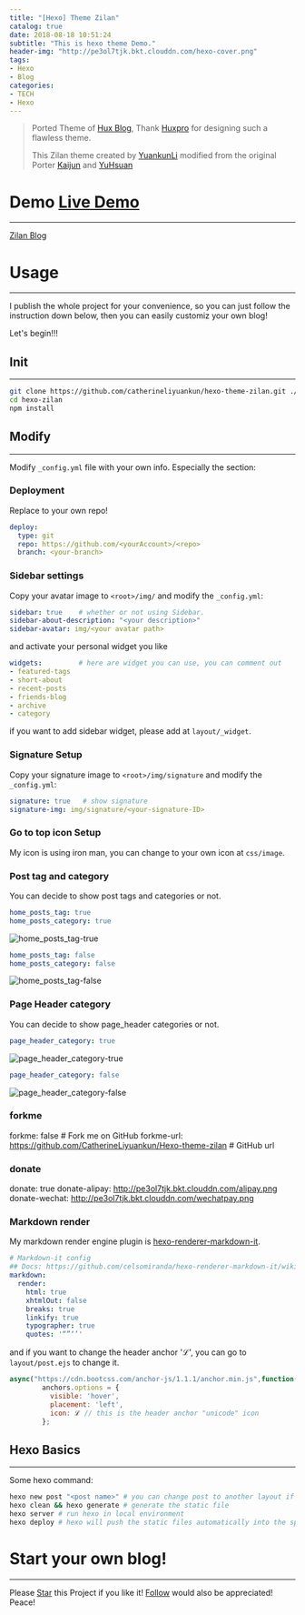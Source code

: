 ```yaml
---
title: "[Hexo] Theme Zilan"
catalog: true
date: 2018-08-18 10:51:24
subtitle: "This is hexo theme Demo."
header-img: "http://pe3ol7tjk.bkt.clouddn.com/hexo-cover.png"
tags:
- Hexo
- Blog
categories:
- TECH
- Hexo
---
```

> Ported Theme of [Hux Blog](https://github.com/Huxpro/huxpro.github.io), Thank [Huxpro](https://github.com/Huxpro) for designing such a flawless theme.
> 
> This Zilan theme created by [YuankunLi](https://catherineliyuankun.github.io/) modified from the original Porter [Kaijun](http://kaijun.rocks/hexo-theme-huxblog/) and [YuHsuan](http://beantech.org/)

# Demo [Live Demo](https://catherineliyuankun.github.io/)
---
[Zilan Blog](https://catherineliyuankun.github.io/)

# Usage
---
I publish the whole project for your convenience, so you can just follow the instruction down below, then you can easily customiz your own blog!

Let's begin!!!

## Init
---
```bash
git clone https://github.com/catherineliyuankun/hexo-theme-zilan.git ./hexo-zilan
cd hexo-zilan
npm install
```

## Modify
---
Modify `_config.yml` file with your own info.
Especially the section:
### Deployment
Replace to your own repo!
```yml
deploy:
  type: git
  repo: https://github.com/<yourAccount>/<repo>
  branch: <your-branch>
```

### Sidebar settings
Copy your avatar image to `<root>/img/` and modify the `_config.yml`:
```yml
sidebar: true    # whether or not using Sidebar.
sidebar-about-description: "<your description>"
sidebar-avatar: img/<your avatar path>
```
and activate your personal widget you like
```yml
widgets:         # here are widget you can use, you can comment out
- featured-tags
- short-about
- recent-posts
- friends-blog
- archive
- category
```
if you want to add sidebar widget, please add at `layout/_widget`.
### Signature Setup
Copy your signature image to `<root>/img/signature` and modify the `_config.yml`:
```yml
signature: true   # show signature
signature-img: img/signature/<your-signature-ID>
```
### Go to top icon Setup
My icon is using iron man, you can change to your own icon at `css/image`.

### Post tag and category
You can decide to show post tags and categories or not.
```yml
home_posts_tag: true
home_posts_category: true
```
![home_posts_tag-true](http://pe3ol7tjk.bkt.clouddn.com/home_posts_tag-true.png?imageView2/0/q/90|watermark/1/image/aHR0cDovL3BlM29sN3Rqay5ia3QuY2xvdWRkbi5jb20vc2lnbmF0dXJlLXdoaXRlLnBuZw==/dissolve/50/gravity/SouthEast/dx/10/dy/5)
```yml
home_posts_tag: false
home_posts_category: false
```
![home_posts_tag-false](http://pe3ol7tjk.bkt.clouddn.com/home_posts_tag-false.png)

### Page Header category
You can decide to show page_header categories or not.
```yml
page_header_category: true
```
![page_header_category-true](http://pe3ol7tjk.bkt.clouddn.com/page_header_category-true.png)
```yml
page_header_category: false
```
![page_header_category-false](http://pe3ol7tjk.bkt.clouddn.com/page_header_category-false.png)

### forkme
forkme: false # Fork me on GitHub
forkme-url: https://github.com/CatherineLiyuankun/Hexo-theme-zilan # GitHub url

### donate
donate: true
donate-alipay: http://pe3ol7tjk.bkt.clouddn.com/alipay.png
donate-wechat: http://pe3ol7tjk.bkt.clouddn.com/wechatpay.png

### Markdown render
My markdown render engine plugin is [hexo-renderer-markdown-it](https://github.com/celsomiranda/hexo-renderer-markdown-it).
```yml
# Markdown-it config
## Docs: https://github.com/celsomiranda/hexo-renderer-markdown-it/wiki
markdown:
  render:
    html: true
    xhtmlOut: false
    breaks: true
    linkify: true
    typographer: true
    quotes: '“”‘’'
```
and if you want to change the header anchor 'ℒ', you can go to `layout/post.ejs` to change it.
```javascript
async("https://cdn.bootcss.com/anchor-js/1.1.1/anchor.min.js",function(){
        anchors.options = {
          visible: 'hover',
          placement: 'left',
          icon: ℒ // this is the header anchor "unicode" icon
        };
```

## Hexo Basics
---
Some hexo command:
```bash
hexo new post "<post name>" # you can change post to another layout if you want
hexo clean && hexo generate # generate the static file
hexo server # run hexo in local environment
hexo deploy # hexo will push the static files automatically into the specific branch(gh-pages) of your repo!
```

# Start your own blog!
---
<!-- Place this tag in your head or just before your close body tag. -->
<script async defer src="https://buttons.github.io/buttons.js"></script>
<!-- Place this tag where you want the button to render. -->

Please <a class="github-button" href="https://github.com/catherineliyuankun/hexo-theme-zilan.git" data-icon="octicon-star" aria-label="Star Li,Yuankun/hexo-theme-zilan on GitHub">Star</a> this Project if you like it! <a class="github-button" href="https://github.com/CatherineLiyuankun" aria-label="Follow @CatherineLiyuankun on GitHub">Follow</a> would also be appreciated!
Peace!
